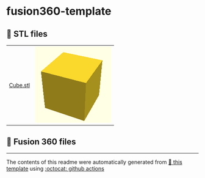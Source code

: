 # fusion360-template


## :crystal_ball: STL files

| | |
|---|---|
| [Cube.stl](./stl/cube.stl)|![](./stl/cube.stl.png) | 


## :triangular_ruler: Fusion 360 files


---
The contents of this readme were automatically generated from [:notebook: this template](https://github.com/spuder/fusion360-template) using [ :octocat: github actions](https://github.com/spuder/fusion360-template/actions) 